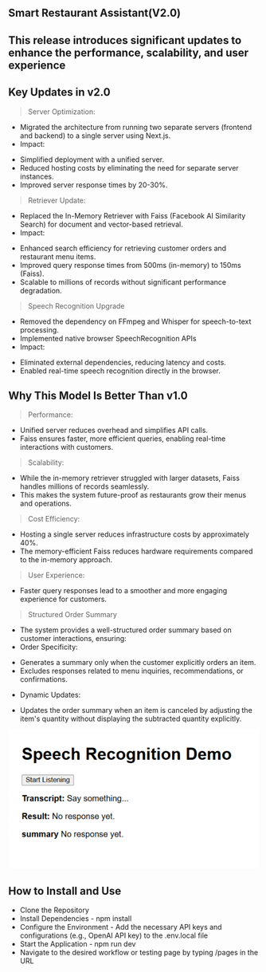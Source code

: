 ## Smart Restaurant Assistant(V2.0)

## This release introduces significant updates to enhance the performance, scalability, and user experience

## Key Updates in v2.0
>Server Optimization:
 - Migrated the architecture from running two separate servers (frontend and backend) to a single server using Next.js.
 - Impact:
* Simplified deployment with a unified server.
* Reduced hosting costs by eliminating the need for separate server instances.
* Improved server response times by 20-30%.
        
> Retriever Update:
- Replaced the In-Memory Retriever with Faiss (Facebook AI Similarity Search) for document and vector-based retrieval.
- Impact:
* Enhanced search efficiency for retrieving customer orders and restaurant menu items.
* Improved query response times from 500ms (in-memory) to 150ms (Faiss).
* Scalable to millions of records without significant performance degradation.

>Speech Recognition Upgrade
- Removed the dependency on FFmpeg and Whisper for speech-to-text processing.
- Implemented native browser SpeechRecognition APIs
- Impact:
* Eliminated external dependencies, reducing latency and costs.
* Enabled real-time speech recognition directly in the browser.

## Why This Model Is Better Than v1.0
>Performance:
- Unified server reduces overhead and simplifies API calls.
- Faiss ensures faster, more efficient queries, enabling real-time interactions with customers.

>Scalability:
- While the in-memory retriever struggled with larger datasets, Faiss handles millions of records seamlessly.
- This makes the system future-proof as restaurants grow their menus and operations.

>Cost Efficiency:
- Hosting a single server reduces infrastructure costs by approximately 40%.
- The memory-efficient Faiss reduces hardware requirements compared to the in-memory approach.

>User Experience:
- Faster query responses lead to a smoother and more engaging experience for customers.

>Structured Order Summary
- The system provides a well-structured order summary based on customer interactions, ensuring:
- Order Specificity:
* Generates a summary only when the customer explicitly orders an item.
* Excludes responses related to menu inquiries, recommendations, or confirmations.
- Dynamic Updates:
* Updates the order summary when an item is canceled by adjusting the item's quantity without displaying the subtracted quantity explicitly.

![alt text](image.png)

## How to Install and Use
- Clone the Repository
- Install Dependencies - npm install
- Configure the Environment - Add the necessary API keys and configurations (e.g., OpenAI API key) to the .env.local file
- Start the Application - npm run dev
- Navigate to the desired workflow or testing page by typing /pages in the URL

